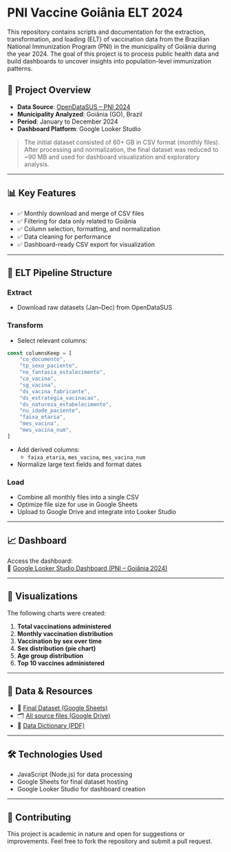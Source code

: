 # PNI Vaccine Goiânia ELT 2024

This repository contains scripts and documentation for the extraction, transformation, and loading (ELT) of vaccination data from the Brazilian National Immunization Program (PNI) in the municipality of Goiânia during the year 2024. The goal of this project is to process public health data and build dashboards to uncover insights into population-level immunization patterns.

## 📌 Project Overview

- **Data Source**: [OpenDataSUS – PNI 2024](https://opendatasus.saude.gov.br/dataset/doses-aplicadas-pelo-programa-de-nacional-de-imunizacoes-pni-2024)
- **Municipality Analyzed**: Goiânia (GO), Brazil
- **Period**: January to December 2024
- **Dashboard Platform**: Google Looker Studio

> The initial dataset consisted of 60+ GB in CSV format (monthly files). After processing and normalization, the final dataset was reduced to ~90 MB and used for dashboard visualization and exploratory analysis.

---

## 📊 Key Features

- ✅ Monthly download and merge of CSV files
- ✅ Filtering for data only related to Goiânia
- ✅ Column selection, formatting, and normalization
- ✅ Data cleaning for performance
- ✅ Dashboard-ready CSV export for visualization

---

## 🧩 ELT Pipeline Structure

### Extract
- Download raw datasets (Jan–Dec) from OpenDataSUS

### Transform
- Select relevant columns:
```javascript
const columnsKeep = [
    "co_documento",
    "tp_sexo_paciente",
    "no_fantasia_estalecimento",
    "co_vacina",
    "sg_vacina",
    "ds_vacina_fabricante",
    "ds_estrategia_vacinacao",
    "ds_natureza_estabelecimento",
    "nu_idade_paciente",
    "faixa_etaria",
    "mes_vacina",
    "mes_vacina_num",
]
```
- Add derived columns:
  - `faixa_etaria`, `mes_vacina`, `mes_vacina_num`
- Normalize large text fields and format dates

### Load
- Combine all monthly files into a single CSV
- Optimize file size for use in Google Sheets
- Upload to Google Drive and integrate into Looker Studio

---

## 📈 Dashboard

Access the dashboard:  
📍 [Google Looker Studio Dashboard (PNI – Goiânia 2024)](https://lookerstudio.google.com/u/0/reporting/e8c1c489-ec8f-4a9b-8ae1-f6c3f6129d47)

---

## 🧪 Visualizations

The following charts were created:

1. **Total vaccinations administered**
2. **Monthly vaccination distribution**
3. **Vaccination by sex over time**
4. **Sex distribution (pie chart)**
5. **Age group distribution**
6. **Top 10 vaccines administered**

---

## 📂 Data & Resources

- 📄 [Final Dataset (Google Sheets)](https://docs.google.com/spreadsheets/d/14nvZl0WRN7uJWNuI3wkSkBqVMm01IcFbCOXBzNXWPiw/edit)
- 🗂️ [All source files (Google Drive)](https://drive.google.com/drive/folders/13vWPUb-4FkA78MbwNB67TfA-TweFB1Xk?usp=sharing)
- 📖 [Data Dictionary (PDF)](https://s3.sa-east-1.amazonaws.com/ckan.saude.gov.br/dbbni/Dicionario_tb_ria_rotina.pdf)

---

## 🛠️ Technologies Used

- JavaScript (Node.js) for data processing
- Google Sheets for final dataset hosting
- Google Looker Studio for dashboard creation

---

## 🤝 Contributing

This project is academic in nature and open for suggestions or improvements. Feel free to fork the repository and submit a pull request.
